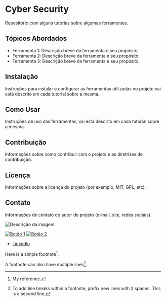 # Cyber Security

Repositório com alguns tutorias sobre algumas ferramentas.

## Tópicos Abordados

- Ferramenta 1: Descrição breve da ferramenta e seu propósito.
- Ferramenta 2: Descrição breve da ferramenta e seu propósito.
- Ferramenta 3: Descrição breve da ferramenta e seu propósito.

## Instalação

Instruções para instalar e configurar as ferramentas utilizadas no projeto vai está descrito em cada tutorial sobre a mesma.

## Como Usar

Instruções de uso das ferramentas, vai está descrito em cada tutorial sobre a mesma.

## Contribuição

Informações sobre como contribuir com o projeto e as diretrizes de contribuição.

## Licença

Informações sobre a licença do projeto (por exemplo, MIT, GPL, etc).

## Contato

Informações de contato do autor do projeto (e-mail, site, redes sociais).

![Descrição da imagem](caminho/para/imagem.png)

<!-- Botões -->

[![Botão 1](caminho/para/botao1.png)](link-para-pagina1)
[![Botão 2](caminho/para/botao2.png)](link-para-pagina2)

<!-- Redes Sociais -->

<!-- [Twitter](https://twitter.com/seu-usuario) -->
- [LinkedIn](https://www.linkedin.com/in/edjanio-silva-62141366/)
<!-- [GitHub](https://github.com/seu-usuario) -->

Here is a simple footnote[^1].

A footnote can also have multiple lines[^2].

[^1]: My reference.
[^2]: To add line breaks within a footnote, prefix new lines with 2 spaces.
  This is a second line.
